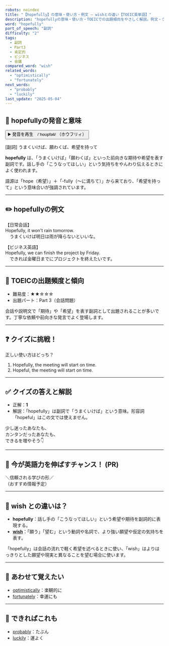 ```yaml
---
robots: noindex
title: "【hopefully】の意味・使い方・例文 ― wishとの違い【TOEIC英単語】"
description: "hopefullyの意味・使い方・TOEICでの出題傾向をやさしく解説。例文・クイズ付きでwishとの違いもわかりやすく学べます。"
word: "hopefully"
part_of_speech: "副詞"
difficulty: "2"
tags:
  - 副詞
  - Part3
  - 肯定的
  - ビジネス
  - 会議
compared_word: "wish"
related_words:
  - "optimistically"
  - "fortunately"
next_words:
  - "probably"
  - "luckily"
last_update: "2025-05-04"
---
```


## 🔰 hopefullyの発音と意味

<button class="play-audio" onclick="playTTS('hopefully')">
  <span class="play-audio-main">
    ▶️ 発音を再生　/ˈhoʊpfəli/
  </span>
  <span class="play-audio-sub">
    （ホウフリィ）
  </span>
</button>

[副詞] うまくいけば、願わくば、希望を持って

**hopefully** は、「うまくいけば」「願わくば」といった前向きな期待や希望を表す副詞です。話し手の「こうなってほしい」という気持ちをやんわり伝えるときによく使われます。

語源は「hope（希望）」＋「-fully（～に満ちて）」から来ており、「希望を持って」という意味合いが強調されています。

---

## ✏️ hopefullyの例文

【日常会話】  
Hopefully, it won't rain tomorrow.  
　うまくいけば明日は雨が降らないといいな。

【ビジネス英語】  
Hopefully, we can finish the project by Friday.  
　できれば金曜日までにプロジェクトを終えたいです。

---

## 🎯 TOEICの出題頻度と傾向

- 難易度：★★☆☆☆
- 出題パート：Part 3（会話問題）

会話や説明文で「期待」や「希望」を表す副詞として出題されることが多いです。丁寧な依頼や前向きな発言でよく登場します。

---

## ❓ クイズに挑戦！

正しい使い方はどっち？

1. Hopefully, the meeting will start on time.  
2. Hopeful, the meeting will start on time.

---

## ✅ クイズの答えと解説

- 正解：**1**
- 解説：「hopefully」は副詞で「うまくいけば」という意味。形容詞「hopeful」はこの文では使えません。

少し迷ったあなたも、  
カンタンだったあなたも、  
できるを増やそう👇️

---

## 🚀 今が英語力を伸ばすチャンス！ (PR)

<div class="info-center">
＼信頼される学びの形／<br>  
（おすすめ情報予定）
</div>

---

## 🤔  wish との違いは？

- **hopefully**：話し手の「こうなってほしい」という希望や期待を副詞的に表現する。
- **[wish](/word/wish/)**：「願う」「望む」という動詞や名詞で、より強い願望や仮定の気持ちを表す。

「hopefully」は会話の流れで軽く希望を述べるときに使い、「wish」はよりはっきりとした願望や現実と異なることを望む場合に使います。

---

## 🧩 あわせて覚えたい

- [optimistically](/word/optimistically/)：楽観的に
- [fortunately](/word/fortunately/)：幸運にも

---

## 📖 できればこれも

- [probably](/word/probably/)：たぶん
- [luckily](/word/luckily/)：運よく

<!-- cvid: aid24_bid44 -->
